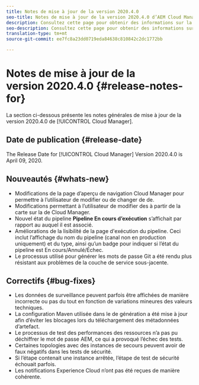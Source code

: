 ```yaml
---
title: Notes de mise à jour de la version 2020.4.0
seo-title: Notes de mise à jour de la version 2020.4.0 d’AEM Cloud Manager
description: Consultez cette page pour obtenir des informations sur la version 2020.4.0 de Cloud Manager
seo-description: Consultez cette page pour obtenir des informations sur la version 2020.4.0 d’AEM Cloud Manager
translation-type: tm+mt
source-git-commit: ee7fc8a23dd0719eda84638c810842c2dc1772bb

---
```


# Notes de mise à jour de la version 2020.4.0 {#release-notes-for}

La section ci-dessous présente les notes générales de mise à jour de la version 2020.4.0 de [!UICONTROL Cloud Manager].

## Date de publication {#release-date}

The Release Date for [!UICONTROL Cloud Manager] Version 2020.4.0 is April 09, 2020.

## Nouveautés {#whats-new}

* Modifications de la page d’aperçu de navigation Cloud Manager pour permettre à l’utilisateur de modifier ou de changer de  de.
* Modifications permettant à l’utilisateur de modifier des  à partir de la carte  sur la  de Cloud Manager.
* Nouvel état du pipeline **Pipeline En cours d’exécution** s’affichait par rapport au  auquel il est associé.
* Améliorations de la lisibilité de la page d&#39;exécution du pipeline. Ceci inclut l’affichage du nom du pipeline (canal non en production uniquement) et du type, ainsi qu’un badge pour indiquer si l’état du pipeline est En cours/Annulé/Échec.
* Le processus utilisé pour générer les mots de passe Git a été rendu plus résistant aux problèmes de la couche de service sous-jacente.

## Correctifs {#bug-fixes}

* Les données de surveillance peuvent parfois être affichées de manière incorrecte ou pas du tout en fonction de variations mineures des valeurs techniques.
* La configuration Maven utilisée dans le de génération a été mise à jour afin d’éviter les blocages lors du téléchargement des métadonnées d’artefact.
* Le processus de test des performances des ressources n’a pas pu déchiffrer le mot de passe AEM, ce qui a provoqué l’échec des tests.
* Certaines topologies avec des instances de secours peuvent avoir de faux négatifs dans les tests de sécurité.
* Si l’étape  contenait une instance arrêtée, l’étape de test de sécurité échouait parfois.
* Les notifications Experience Cloud n’ont pas été reçues de manière cohérente.

